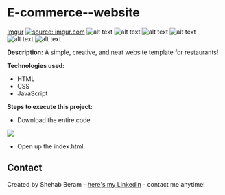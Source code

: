 # E-commerce--website
[Imgur](https://i.imgur.com/rqfZ1qf.jpg)
<a href="https://imgur.com/rqfZ1qf"><img src="https://i.imgur.com/rqfZ1qf.jpg" title="source: imgur.com" /></a>
![alt text](https://imgur.com/rqfZ1qf)
![alt text](https://i.imgur.com/rqfZ1qf.jpg)
![alt text](https://imgur.com/rqfZ1qf)
![alt text](https://imgur.com/rqfZ1qf)
![alt text](https://imgur.com/rqfZ1qf)
![alt text](https://imgur.com/rqfZ1qf)


**Description:**
A simple, creative, and neat website template for restaurants! 

**Technologies used:**
 - HTML
 - CSS
 - JavaScript
 
 **Steps to execute this project:**
 - Download the entire code
 
![](https://i.imgur.com/mzqjgS4.png)
 - Open up the index.html.
 
## Contact
Created by Shehab Beram - [here's my LinkedIn](https://www.linkedin.com/in/shehab-beram/) - contact me anytime!
